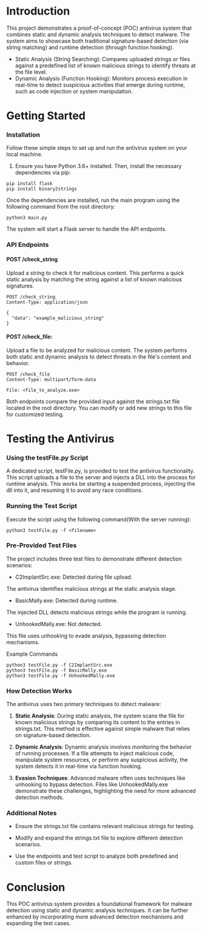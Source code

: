 # Introduction

This project demonstrates a proof-of-concept (POC) antivirus system that combines static and dynamic analysis techniques to detect malware. The system aims to showcase both traditional signature-based detection (via string matching) and runtime detection (through function hooking). 

- Static Analysis (String Searching): Compares uploaded strings or files against a predefined list of known malicious strings to identify threats at the file level.
- Dynamic Analysis (Function Hooking): Monitors process execution in real-time to detect suspicious activities that emerge during runtime, such as code injection or system manipulation.

# Getting Started

### Installation

Follow these simple steps to set up and run the antivirus system on your local machine.

1. Ensure you have Python 3.6+ installed. Then, install the necessary dependencies via pip:

```
pip install flask
pip install binary2strings
```

Once the dependencies are installed, run the main program using the following command from the root directory:
```
python3 main.py
```
The system will start a Flask server to handle the API endpoints.



### API Endpoints

#### POST /check_string

Upload a string to check it for malicious content. This performs a quick static analysis by matching the string against a list of known malicious signatures.

```
POST /check_string
Content-Type: application/json

{
  "data": "example_malicious_string"
}
```

#### POST /check_file: 

Upload a file to be analyzed for malicious content. The system performs both static and dynamic analysis to detect threats in the file's content and behavior.

```
POST /check_file
Content-Type: multipart/form-data

File: <file_to_analyze.exe>
```

Both endpoints compare the provided input against the strings.txt file located in the root directory. You can modify or add new strings to this file for customized testing.

# Testing the Antivirus

### Using the testFile.py Script

A dedicated script, testFile.py, is provided to test the antivirus functionality. This script uploads a file to the server and injects a DLL into the process for runtime analysis. This works be starting a suspended process, injecting the dll into it, and resuming it to avoid any race conditions.

### Running the Test Script

Execute the script using the following command(With the server running):

```
python3 testFile.py -f <filename>
```
### Pre-Provided Test Files

The project includes three test files to demonstrate different detection scenarios:

- C2ImplantSrc.exe: Detected during file upload.

The antivirus identifies malicious strings at the static analysis stage.

- BasicMally.exe: Detected during runtime.

The injected DLL detects malicious strings while the program is running.

- UnhookedMally.exe: Not detected.

This file uses unhooking to evade analysis, bypassing detection mechanisms.

Example Commands

```
python3 testFile.py -f C2ImplantSrc.exe
python3 testFile.py -f BasicMally.exe
python3 testFile.py -f UnhookedMally.exe
```

### How Detection Works

The antivirus uses two primary techniques to detect malware:

1. **Static Analysis**: During static analysis, the system scans the file for known malicious strings by comparing its content to the entries in strings.txt. This method is effective against simple malware that relies on signature-based detection.

2. **Dynamic Analysis**: Dynamic analysis involves monitoring the behavior of running processes. If a file attempts to inject malicious code, manipulate system resources, or perform any suspicious activity, the system detects it in real-time via function hooking.

3. **Evasion Techniques**: Advanced malware often uses techniques like unhooking to bypass detection. Files like UnhookedMally.exe demonstrate these challenges, highlighting the need for more advanced detection methods.


### Additional Notes

- Ensure the strings.txt file contains relevant malicious strings for testing.

- Modify and expand the strings.txt file to explore different detection scenarios.

- Use the endpoints and test script to analyze both predefined and custom files or strings.

# Conclusion

This POC antivirus system provides a foundational framework for malware detection using static and dynamic analysis techniques. It can be further enhanced by incorporating more advanced detection mechanisms and expanding the test cases.
